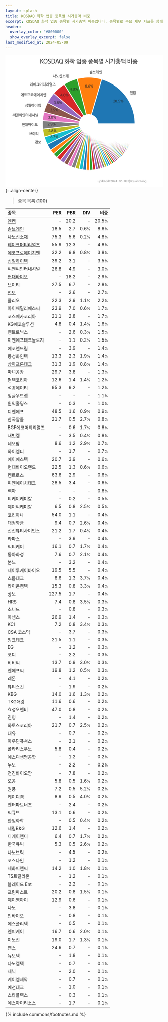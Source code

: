 ```yaml
---
layout: splash
title: KOSDAQ 화학 업종 종목별 시가총액 비중
excerpt: KOSDAQ 화학 업종 종목별 시가총액 비중입니다. 종목별로 주요 재무 지표를 함께 표시합니다.
header:
  overlay_color: "#800000"
  show_overlay_excerpt: false
last_modified_at: 2024-05-09
---
```



![KOSDAQ 화학 업종 종목별 시가총액 비중](/stats/sector/images/kosdaq_업종_화학_종목.png){: .align-center}


> **종목 목록 (100)**<a id="list"></a>

| **종목** | **PER** | **PBR** | **DIV** | **비중** |
| :------- | ------: | ------: | ------: | -------: |
| [엔켐](/348370/) | - | 20.2 | - | 20.5<small>%</small> |
| [솔브레인](/357780/) | 18.5 | 2.7 | 0.6<small>%</small> | 8.6<small>%</small> |
| [나노신소재](/121600/) | 75.3 | 5.6 | 0.2<small>%</small> | 4.8<small>%</small> |
| [레이크머티리얼즈](/281740/) | 55.9 | 12.3 | - | 4.8<small>%</small> |
| [에코프로에이치엔](/383310/) | 32.2 | 9.8 | 0.8<small>%</small> | 3.8<small>%</small> |
| [성일하이텍](/365340/) | 39.2 | 3.1 | - | 3.5<small>%</small> |
| 씨앤씨인터내셔널 | 26.8 | 4.9 | - | 3.0<small>%</small> |
| [현대바이오](/048410/) | - | 18.2 | - | 2.9<small>%</small> |
| 브이티 | 27.5 | 6.7 | - | 2.8<small>%</small> |
| [천보](/278280/) | - | 2.6 | - | 2.7<small>%</small> |
| 클리오 | 22.3 | 2.9 | 1.1<small>%</small> | 2.2<small>%</small> |
| 아이패밀리에스씨 | 23.9 | 7.0 | 0.6<small>%</small> | 1.7<small>%</small> |
| 코스메카코리아 | 21.1 | 2.8 | - | 1.7<small>%</small> |
| KG에코솔루션 | 4.8 | 0.4 | 1.4<small>%</small> | 1.6<small>%</small> |
| 켐트로닉스 | - | 2.6 | 0.3<small>%</small> | 1.5<small>%</small> |
| 이엔에프테크놀로지 | - | 1.1 | 0.2<small>%</small> | 1.5<small>%</small> |
| 에코앤드림 | - | 3.9 | - | 1.4<small>%</small> |
| 동성화인텍 | 13.3 | 2.3 | 1.9<small>%</small> | 1.4<small>%</small> |
| [상아프론테크](/089980/) | 31.3 | 1.9 | 0.8<small>%</small> | 1.4<small>%</small> |
| 마녀공장 | 29.7 | 3.8 | - | 1.3<small>%</small> |
| 펌텍코리아 | 12.6 | 1.4 | 1.4<small>%</small> | 1.2<small>%</small> |
| 석경에이티 | 95.3 | 9.2 | - | 1.2<small>%</small> |
| 잉글우드랩 | - | - | - | 1.1<small>%</small> |
| 원익홀딩스 | - | 0.3 | - | 1.0<small>%</small> |
| 디엔에프 | 48.5 | 1.6 | 0.9<small>%</small> | 0.9<small>%</small> |
| 한국알콜 | 21.7 | 0.5 | 2.7<small>%</small> | 0.8<small>%</small> |
| BGF에코머티리얼즈 | - | 0.6 | 1.7<small>%</small> | 0.8<small>%</small> |
| 새빗켐 | - | 3.5 | 0.4<small>%</small> | 0.8<small>%</small> |
| 네오팜 | 8.6 | 1.2 | 2.9<small>%</small> | 0.7<small>%</small> |
| 와이엠티 | - | 1.7 | - | 0.7<small>%</small> |
| 에이에스텍 | 20.7 | 3.9 | - | 0.6<small>%</small> |
| 현대바이오랜드 | 22.5 | 1.3 | 0.6<small>%</small> | 0.6<small>%</small> |
| 켐트로스 | 63.6 | 2.9 | - | 0.6<small>%</small> |
| 피엔에이치테크 | 28.5 | 3.4 | - | 0.6<small>%</small> |
| 삐아 | - | - | - | 0.6<small>%</small> |
| 티케이케미칼 | - | 0.2 | - | 0.5<small>%</small> |
| 제이씨케미칼 | 6.5 | 0.8 | 2.5<small>%</small> | 0.5<small>%</small> |
| 코리아나 | 54.0 | 1.1 | - | 0.4<small>%</small> |
| 대정화금 | 9.4 | 0.7 | 2.6<small>%</small> | 0.4<small>%</small> |
| 선진뷰티사이언스 | 21.2 | 1.7 | 0.4<small>%</small> | 0.4<small>%</small> |
| 라파스 | - | 3.9 | - | 0.4<small>%</small> |
| 씨티케이 | 16.1 | 0.7 | 1.7<small>%</small> | 0.4<small>%</small> |
| 동아화성 | 7.6 | 0.7 | 2.1<small>%</small> | 0.4<small>%</small> |
| 본느 | - | 3.2 | - | 0.4<small>%</small> |
| 제이투케이바이오 | 19.5 | 5.5 | - | 0.4<small>%</small> |
| 스톰테크 | 8.6 | 1.3 | 3.7<small>%</small> | 0.4<small>%</small> |
| 라이온켐텍 | 15.3 | 0.8 | 3.3<small>%</small> | 0.4<small>%</small> |
| 상보 | 227.5 | 1.7 | - | 0.4<small>%</small> |
| HRS | 7.4 | 0.8 | 3.5<small>%</small> | 0.3<small>%</small> |
| 소니드 | - | 0.8 | - | 0.3<small>%</small> |
| 아셈스 | 26.9 | 1.4 | - | 0.3<small>%</small> |
| KCI | 7.2 | 0.8 | 3.4<small>%</small> | 0.3<small>%</small> |
| CSA 코스믹 | - | 3.7 | - | 0.3<small>%</small> |
| 잉크테크 | 21.5 | 1.1 | - | 0.3<small>%</small> |
| EG | - | 1.2 | - | 0.3<small>%</small> |
| 코디 | - | 2.2 | - | 0.3<small>%</small> |
| 비비씨 | 13.7 | 0.9 | 3.0<small>%</small> | 0.3<small>%</small> |
| 엔에프씨 | 19.8 | 1.2 | 0.5<small>%</small> | 0.3<small>%</small> |
| 레몬 | - | 4.1 | - | 0.2<small>%</small> |
| 뷰티스킨 | - | 1.9 | - | 0.2<small>%</small> |
| KBG | 14.0 | 1.6 | 1.3<small>%</small> | 0.2<small>%</small> |
| TKG애강 | 11.6 | 0.6 | - | 0.2<small>%</small> |
| 효성오앤비 | 47.0 | 0.8 | - | 0.2<small>%</small> |
| 진영 | - | 1.4 | - | 0.2<small>%</small> |
| 와토스코리아 | 21.7 | 0.7 | 2.5<small>%</small> | 0.2<small>%</small> |
| 대유 | - | 0.7 | - | 0.2<small>%</small> |
| 아우딘퓨쳐스 | - | 2.1 | - | 0.2<small>%</small> |
| 폴라리스우노 | 5.8 | 0.4 | - | 0.2<small>%</small> |
| 에스디생명공학 | - | 1.2 | - | 0.2<small>%</small> |
| 누보 | - | 2.2 | - | 0.2<small>%</small> |
| 전진바이오팜 | - | 7.8 | - | 0.2<small>%</small> |
| 오공 | 5.8 | 0.5 | 1.6<small>%</small> | 0.2<small>%</small> |
| 원풍 | 7.2 | 0.5 | 5.2<small>%</small> | 0.2<small>%</small> |
| 케이디켐 | 8.9 | 0.5 | 4.0<small>%</small> | 0.2<small>%</small> |
| 엔터파트너즈 | - | 2.4 | - | 0.2<small>%</small> |
| 씨큐브 | 13.1 | 0.6 | - | 0.2<small>%</small> |
| 한일화학 | - | 0.5 | 0.4<small>%</small> | 0.2<small>%</small> |
| 세림B&G | 12.6 | 1.4 | - | 0.2<small>%</small> |
| 디케이앤디 | 6.4 | 0.7 | 1.7<small>%</small> | 0.2<small>%</small> |
| 한국큐빅 | 5.3 | 0.5 | 2.6<small>%</small> | 0.2<small>%</small> |
| 나노브릭 | - | 4.5 | - | 0.2<small>%</small> |
| 코스나인 | - | 1.2 | - | 0.1<small>%</small> |
| 세화피앤씨 | 14.2 | 1.0 | 1.8<small>%</small> | 0.1<small>%</small> |
| TS트릴리온 | - | 1.2 | - | 0.1<small>%</small> |
| 블레이드 Ent | - | 2.2 | - | 0.1<small>%</small> |
| 프럼파스트 | 20.2 | 0.8 | 1.5<small>%</small> | 0.1<small>%</small> |
| 제이엠아이 | 12.9 | 0.6 | - | 0.1<small>%</small> |
| 나노 | - | 3.8 | - | 0.1<small>%</small> |
| 인바이오 | - | 0.8 | - | 0.1<small>%</small> |
| 에스폴리텍 | - | 0.5 | - | 0.1<small>%</small> |
| 엔피케이 | 16.7 | 0.6 | 2.0<small>%</small> | 0.1<small>%</small> |
| 이노진 | 19.0 | 1.7 | 1.3<small>%</small> | 0.1<small>%</small> |
| 웹스 | 24.6 | 0.7 | - | 0.1<small>%</small> |
| 뉴보텍 | - | 1.8 | - | 0.1<small>%</small> |
| 나노캠텍 | - | 0.7 | - | 0.1<small>%</small> |
| 제닉 | - | 2.0 | - | 0.1<small>%</small> |
| 케이엠제약 | - | 0.7 | - | 0.1<small>%</small> |
| 예선테크 | - | 1.0 | - | 0.1<small>%</small> |
| 스타플렉스 | - | 0.3 | - | 0.1<small>%</small> |
| 에스아이리소스 | - | 1.7 | - | 0.1<small>%</small> |

{% include commons/footnotes.md %}